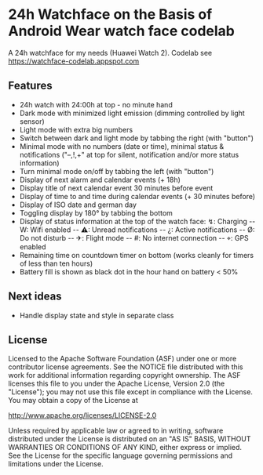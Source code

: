 24h Watchface on the Basis of Android Wear watch face codelab
=============================================================

A 24h watchface for my needs (Huawei Watch 2).  Codelab see https://watchface-codelab.appspot.com

Features
--------
   * 24h watch with 24:00h at top - no minute hand
   * Dark mode with minimized light emission (dimming controlled by light sensor)
   * Light mode with extra big numbers
   * Switch between dark and light mode by tabbing the right (with "button")
   * Minimal mode with no numbers (date or time), minimal status & notifications ("–,!,+" at top for 
   silent, notification and/or more status information)
   * Turn minimal mode on/off by tabbing the left (with "button")
   * Display of next alarm and calendar events (+ 18h)
   * Display title of next calendar event 30 minutes before event
   * Display of time to and time during calendar events (+ 30 minutes before)
   * Display of ISO date and german day
   * Toggling display by 180° by tabbing the bottom
   * Display of status information at the top of the watch face:  ↯: Charging -- W: Wifi enabled
   -- ⚠: Unread notifications -- ¿: Active notifications -- Ø: Do not disturb -- ✈: Flight mode
   -- #: No internet connection -- ⌖: GPS enabled
   * Remaining time on countdown timer on bottom (works cleanly for timers of less than ten hours)
   * Battery fill is shown as black dot in the hour hand on battery < 50% 
   
Next ideas
--------
   * Handle display state and style in separate class

License
-------

Licensed to the Apache Software Foundation (ASF) under one or more contributor
license agreements.  See the NOTICE file distributed with this work for
additional information regarding copyright ownership.  The ASF licenses this
file to you under the Apache License, Version 2.0 (the "License"); you may not
use this file except in compliance with the License.  You may obtain a copy of
the License at

http://www.apache.org/licenses/LICENSE-2.0

Unless required by applicable law or agreed to in writing, software
distributed under the License is distributed on an "AS IS" BASIS, WITHOUT
WARRANTIES OR CONDITIONS OF ANY KIND, either express or implied.  See the
License for the specific language governing permissions and limitations under
the License.

